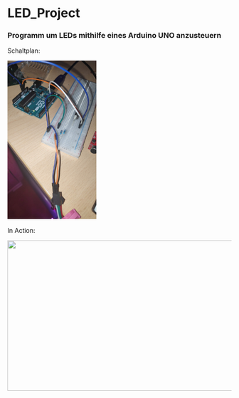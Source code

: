 # LED_Project

### Programm um LEDs mithilfe eines Arduino UNO anzusteuern 

Schaltplan:

<img src="https://github.com/Seakuh/LED_Project/blob/master/ArduinoSchaltPlanLED%2BIRSensor.jpg" width="200">

In Action:

<img src="https://github.com/Seakuh/LED_Project/blob/master/LEDStripeInAction.gif" width="600" height="338" />
